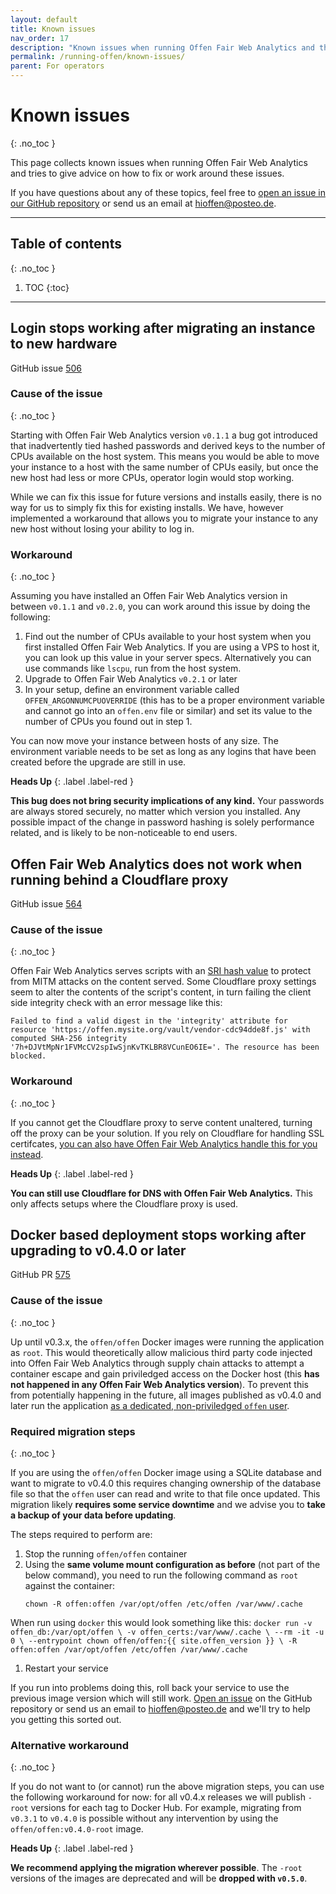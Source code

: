 ```yaml
---
layout: default
title: Known issues
nav_order: 17
description: "Known issues when running Offen Fair Web Analytics and their possible workarounds"
permalink: /running-offen/known-issues/
parent: For operators
---
```


<!--
Copyright 2020 - Offen Authors <hioffen@posteo.de>
SPDX-License-Identifier: Apache-2.0
-->

# Known issues
{: .no_toc }

This page collects known issues when running Offen Fair Web Analytics and tries to give advice on how to fix or work around these issues.

If you have questions about any of these topics, feel free to [open an issue in our GitHub repository][issues] or send us an email at <hioffen@posteo.de>.

[issues]: https://github.com/offen/offen/issues

---
## Table of contents
{: .no_toc }

1. TOC
{:toc}
---

## Login stops working after migrating an instance to new hardware

GitHub issue [506][login-issue]

### Cause of the issue
{: .no_toc }

Starting with Offen Fair Web Analytics version `v0.1.1` a bug got introduced that inadvertently tied hashed passwords and derived keys to the number of CPUs available on the host system. This means you would be able to move your instance to a host with the same number of CPUs easily, but once the new host had less or more CPUs, operator login would stop working.

While we can fix this issue for future versions and installs easily, there is no way for us to simply fix this for existing installs. We have, however implemented a workaround that allows you to migrate your instance to any new host without losing your ability to log in.

### Workaround
{: .no_toc }

Assuming you have installed an Offen Fair Web Analytics version in between `v0.1.1` and `v0.2.0`, you can work around this issue by doing the following:

1. Find out the number of CPUs available to your host system when you first installed Offen Fair Web Analytics. If you are using a VPS to host it, you can look up this value in your server specs. Alternatively you can use commands like `lscpu`, run from the host system.
1. Upgrade to Offen Fair Web Analytics `v0.2.1` or later
1. In your setup, define an environment variable called `OFFEN_ARGONNUMCPUOVERRIDE` (this has to be a proper environment variable and cannot go into an `offen.env` file or similar) and set its value to the number of CPUs you found out in step 1.

You can now move your instance between hosts of any size. The environment variable needs to be set as long as any logins that have been created before the upgrade are still in use.

__Heads Up__
{: .label .label-red }

__This bug does not bring security implications of any kind.__ Your passwords are always stored securely, no matter which version you installed. Any possible impact of the change in password hashing is solely performance related, and is likely to be non-noticeable to end users.

[login-issue]: https://github.com/offen/offen/issues/506

## Offen Fair Web Analytics does not work when running behind a Cloudflare proxy

GitHub issue [564][cloudflare-issue]

### Cause of the issue
{: .no_toc }

Offen Fair Web Analytics serves scripts with an [SRI hash value][mdn-sri] to protect from MITM attacks on the content served. Some Cloudflare proxy settings seem to alter the contents of the script's content, in turn failing the client side integrity check with an error message like this:

```
Failed to find a valid digest in the 'integrity' attribute for resource 'https://offen.mysite.org/vault/vendor-cdc94dde8f.js' with computed SHA-256 integrity '7h+DJVtMpNr1FVMcCV2spIwSjnKvTKLBR8VCunEO6IE='. The resource has been blocked.
```

### Workaround
{: .no_toc }

If you cannot get the Cloudflare proxy to serve content unaltered, turning off the proxy can be your solution. If you rely on Cloudflare for handling SSL certifcates, [you can also have Offen Fair Web Analytics handle this for you instead][configuration].

__Heads Up__
{: .label .label-red }

__You can still use Cloudflare for DNS with Offen Fair Web Analytics.__ This only affects setups where the Cloudflare proxy is used.

[cloudflare-issue]: https://github.com/offen/offen/issues/564
[configuration]: ../configuring-the-application/
[mdn-sri]: https://developer.mozilla.org/en-US/docs/Web/Security/Subresource_Integrity

## Docker based deployment stops working after upgrading to v0.4.0 or later

GitHub PR [575][docker-root-pr]

### Cause of the issue
{: .no_toc }

Up until v0.3.x, the `offen/offen` Docker images were running the application as `root`. This would theoretically allow malicious third party code injected into Offen Fair Web Analytics through supply chain attacks to attempt a container escape and gain priviledged access on the Docker host (this __has not happened in any Offen Fair Web Analytics version__). To prevent this from potentially happening in the future, all images published as v0.4.0 and later run the application [as a dedicated, non-priviledged `offen` user][docker-user-doc].

### Required migration steps
{: .no_toc }

If you are using the `offen/offen` Docker image using a SQLite database and want to migrate to v0.4.0 this requires changing ownership of the database file so that the `offen` user can read and write to that file once updated. This migration likely __requires some service downtime__ and we advise you to __take a backup of your data before updating__.

The steps required to perform are:
1. Stop the running `offen/offen` container
1. Using the __same volume mount configuration as before__ (not part of the below command), you need to run the following command as `root` against the container:
    ```
    chown -R offen:offen /var/opt/offen /etc/offen /var/www/.cache
    ```
When run using `docker` this would look something like this:
    ```
    docker run -v offen_db:/var/opt/offen \
      -v offen_certs:/var/www/.cache \
      --rm -it -u 0 \
      --entrypoint chown offen/offen:{{ site.offen_version }} \
      -R offen:offen /var/opt/offen /etc/offen /var/www/.cache
    ```
1. Restart your service

If you run into problems doing this, roll back your service to use the previous image version which will still work. [Open an issue][issues] on the GitHub repository or send us an email to <hioffen@posteo.de> and we'll try to help you getting this sorted out.

### Alternative workaround
{: .no_toc }

If you do not want to (or cannot) run the above migration steps, you can use the following workaround for now: for all v0.4.x releases we will publish `-root` versions for each tag to Docker Hub. For example, migrating from `v0.3.1` to `v0.4.0` is possible without any intervention by using the `offen/offen:v0.4.0-root` image.

__Heads Up__
{: .label .label-red }

__We recommend applying the migration wherever possible__. The `-root` versions of the images are deprecated and will be __dropped with `v0.5.0`__.

[docker-root-pr]: https://github.com/offen/offen/pull/575
[docker-user-doc]: https://docs.docker.com/develop/develop-images/dockerfile_best-practices/#user
